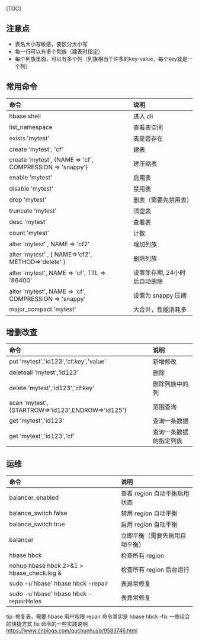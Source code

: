 [TOC]

## 注意点

 * 表名大小写敏感，要区分大小写
 * 每一行可以有多个列族（建表时指定）
 * 每个列族里面，可以有多个列（列族相当于许多的key-value，每个key就是一个列）


## 常用命令

|  命令    |  说明    |
| :---- | :---- |
|hbase shell  | 进入 cli  |
|list_namespace  |   查看表空间   |
|exists 'mytest' | 表是否存在 |
|create 'mytest', 'cf' | 建表 |
|create 'mytest', {NAME => 'cf', COMPRESSION => 'snappy'} | 建压缩表 |
|enable 'mytest' | 启用表 |
|disable 'mytest' | 禁用表 |
|drop 'mytest' | 删表（需要先禁用表） |
|truncate 'mytest' | 清空表 |
|desc 'mytest' | 查看表 |
|count 'mytest' | 计数 |
|alter 'mytest' , NAME => 'cf2' | 增加列族 |
|alter 'mytest' , { NAME=>'cf2', METHOD=>'delete' } | 删除列族 |
|alter 'mytest', NAME => 'cf', TTL => '86400' | 设置生存期, 24小时后自动删除 |
|alter 'mytest', NAME => 'cf', COMPRESSION  => 'snappy' | 设置为 snappy 压缩 |
|major_compact 'mytest' | 大合并，性能消耗多 |

## 增删改查

|  命令    |  说明    |
| :---- | :---- |
|put 'mytest','id123','cf:key','value' | 新增修改 |
|deleteall 'mytest','id123' | 删除 |
|delete 'mytest','id123','cf:key' | 删除列族中的列 |
|scan 'mytest',{STARTROW=>'id123',ENDROW=>'id125'} | 范围查询 |
|get 'mytest','id123' | 查询一条数据 |
|get 'mytest','id123','cf' | 查询一条数据的指定列族 |


## 运维

|  命令    |  说明    |
| :---- | :---- |
|balancer_enabled  | 查看 region 自动平衡启用状态 |
|balance_switch false  | 禁用 region 自动平衡 |
|balance_switch true   | 启用 region 自动平衡 |
|balancer | 立即平衡（需要先启用自动平衡） |
|hbase hbck | 检查所有 region |
|nohup  hbase hbck  2>&1 > hbase_check.log & | 检查所有 region 后台运行 |
|sudo -u'hbase' hbase hbck -repair | 表异常修复 |
|sudo -u'hbase' hbase hbck -repairHoles | 表异常修复 |

tip: 
修复表，需要 hbase 用户权限
repair 命令其实是 hbase hbck -fix 一些组合的快捷方式
fix 命令的一些实践说明 https://www.cnblogs.com/quchunhui/p/9583746.html




